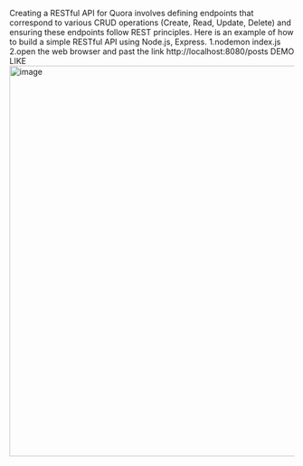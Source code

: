 Creating a RESTful API  for Quora involves defining endpoints that correspond to various CRUD operations (Create, Read, Update, Delete) and ensuring these endpoints follow REST principles. Here is an example of how to build a simple RESTful API using Node.js, Express.
1.nodemon index.js
2.open the web browser and past the link http://localhost:8080/posts
DEMO LIKE
<img width="692" alt="image" src="https://github.com/dikshant-4848/RESTful/assets/163756344/22227c7a-e7e6-4838-9701-3d94b1e3e004">
